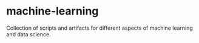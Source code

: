# machine-learning
Collection of scripts and artifacts for different aspects of machine learning and data science.
